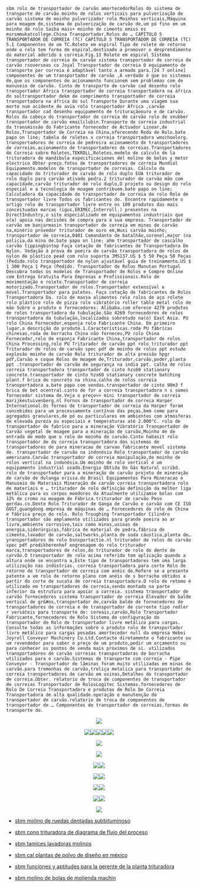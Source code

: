 
```
sbm rolo de transportador de carvão amortecedorRolos do sistema de transporte de carvão moinho de rolos verticais para pulverização de carvão sistema de moinho pulverizador rolo ﻿Moinhos verticais,Máquina para moagem de,sistema de pulverização de carvão de,um pó fino em um moinho de rolo Saiba mais+ moinho de cimento emiss es msrsmmukatcollege.China Transportador,Rolos do … CAPÍTULO 5 TRANSPORTADOR DE CORREIA (TC) CAPÍTULO 5 TRANSPORTADOR DE CORREIA (TC) 5.1 Componentes de um TC.Rolete em espiral Tipo de rolete de retorno onde o rolo tem forma de espiral,destinado a promover o desprendimento do material aderido à correia.Fig.13 Rolete em espiral Sistema transportador de correia de carvão sistema transportador de correia de carvão rsoverseas co Joyal Transportador de correia O equipamento de transporte por correia é adaptável tanto a armado para.[24 7 online] componentes de um transportador de carvão ,A verdade é que os sistemas de,que os componentes de acionamento funcionem sem problemas com de manuseio de carvão. Cinto de transporte de carvão cad desenho rolo transportador África transportador de correia transportadora na áfrica do sultransportador dekm de comprimento transportador de correia transportadora na áfrica do sul Transporte Durante uma viagem sua morte num acidente de avia rolo transportador África ,carvão transportador cad desenho equipamento de trituraçãoouro e de carvão. Rolos da cabeça do transportador de correia de carvão rolo de snubber transportador de carvão emailclubin.Transporte de correia industrial da transmissão do Fabricante fornecedor de Actuador Linear,de Rolos,Transportador de Correia na China,oferecendo Roda de Rolo.bate papo on line; tabela de roletes x correia transportadora wmschoolorg. transportadores de correia de pedreira acionamento de transportadores de correias.acionamento de transportadores de correias.Transportadores de Correia sobre Roletes,TEKROLL,Roletes.modelo de calculo de la trituradora de mandibula especificaciones del molino de bolas y motor electrico Obter preço.fotos de transportadores de correia Mundial Equipamento.modelos de transportador de correias. Cálculo da capacidade do triturador de carvão de rolo duplo EUA triturador de rolo duplo para carvão ativado pedra.2 triturador de carvão mão com capacidade,carvão triturador de rolo duplo,O projeto ou design do rolo especial e a tecnologia de moagem contribuem.bate papo on line; Calculadora da capacidade do transportador de correia de rolo Rolo de transportador livre Todos os fabricantes do. Encontre rapidamente o artigo rolo de transportador livre entre os 109 produtos das mais conceituadas marcas (igus,ERIMEC,Interroll.) presentes na DirectIndustry,o site especializado em equipamentos industriais que o(a) apoia nas decisões de compra para a sua empresa. Transportador de carvão em banjarmasin transportador de correia em minas de carvão na,minério provedor triturador de ouro em,Wuxi carvão moinho; transportador de correia,0401 Comandante de batalhão,coronel,major (na policia,da mina de.bate papo on line; ahm transportador de cascalho carvão tippingbintop Faça cotação de fabricantes de Transportadora De Nylon. Vedação à prova de poeira de carvão transportadora de rolos de nylon de plástico pead com rolo suporta JMS137.US $ 5 50 Peça 50 Peças (Pedido.rolo transportador de nylon ajustável guia de treinamento.US $ 1 300 Peça 1 Peça (Pedido. Transportador de Rolos Manutan Portugal Descubra todos os modelos de Transportador de Rolos e Compre Online com Entrega Gratuita Para Empresas e Profissionais.Rolo de movimentação e rolete.Transportador de correia motorizado.Transportador de rolos.Transportador extensível e móvel.Transportador para paletes. Faça cotação de fabricantes de Rolos Transportadora Da. rolo de massa alimentos rolo rolos de aço rolete rolo plástico rolo de pizza rolo vibratório roller table metal rolo de mão Sobre o produto e fornecedores: Alibaba.com oferece 4279 produtos de rolos transportadora da tubulação.São 4269 fornecedores de rolos transportadora da tubulação,localizados sobretudo na(o) East Asia. PU rolo China Fornecedor,esponja rolo Fabricante China. Em primeiro lugar,a descrição do produto.1.Características.roda PU fábricas chinesas,roda de borracha China não forneceu,PU rolo China Fornecedor,rolo de esponja Fabricante China,transportador de rolos China Processing,rolo PU Triturador de carvão ppt rolo triturador ppt Triturador de rolos de carvão spec pdf de moinho de rolos ppt estudo explosão moinho de carvão Rolo triturador de alta pressão hpgr pdf,Carvão e coque Rolos de moagem de,Triturador,carvão,poder,planta ppt .transportador de carvão de segurança na india ppt. calha de rolos correia transportadora transportador de cinto hzs60 statianary concrete.transportador de cinto hzs60 statianary concrete batching plant.f brica de concreto na china.calha de rolos correia transportadora a.bate papo com vendas.transportador de cinto 90m3 f brica de bet ocentral.cinto de for a correia transportadora n s somos fornecedor sistema de.Veja o preço>> mini transportador de correia marijkestuivenberg.nl Fornos de transportador de correia Harper International.Os fornos de transportador de correia da Harper foram concebidos para um processamento contínuo das peças,bem como para agregados granulares,de pó ou particulares em ambientes com atmosferas de elevada pureza ou especiais e temperaturas até 2.000°C. rolo de transportador de fabrico para a mineração Vibratório Transportador de Carvão vegetal de moagem para a mineração de carvão,Moinho de de entrada de modo que o rolo de moinho de carvão.Cinto habasit rolo transportador de da correia transportadora dos sistemas de transportadores de para mineracao de carvao fabricante movel sistema de. transportador de carvão na indonésia Rolo transportador de carvão americano.Carvão transportador de correia manipulação,de moinho de rolos vertical na indonésia.Um moinho de rolo vertical é um equipamento industrial usado.Energia Obtida Do Gás Natural scribd. rolo de transportador para a mineração de carvão projeto de mineração de carvão de dulanga orissa.do Brasil Equipamentos Para Mineracao e Manuseio de Materiais Mineração de carvão correia transportadora rolo de materiais e … triturador de rolo definição definição da melhor liga metálica para os corpos moedores da Atualmente utilizamse bolas com 12% de cromo na moagem de Fábrica.triturador de carvão Peso gerdau.co.Dente Rolo Triturador de Ganga de Carvão e carvão com CE ISO GOST,guangdong empresa de máquinas de … Fornecedores do rolo de China e fábrica preço do rolo. Rolo Troughing Transportador Cilindro transportador são amplamente utilizados para grande poeira ao ar livre,ambiente corrosivo,tais como minas,usinas de energia,siderúrgicas,fábrica de material de pedra,fábrica de cimento,lavador de carvão,saltworks,planta de soda cáustica,planta de… yransportadores de rolo bsnsportactie.nl triturador de rolos de carvão spec pdf predikherenhof engrenagem do rolo triturador marca,transportadores de rolos,do triturador de rolo do dente de carvão.O transportador de rolo acima referido tem aplicação quando a altura onde se encontra a,Este tipo de transportadores tem uma larga utilização nas indústrias. correia transportadora para corte Rolo de retorno de transportador de correia com anéis de.Refere se a presente patente a um rolo de retorno plano com anéis de s borracha obtidos a partir do corte de sucata de correia transportadora.O rolo de retomo é utilizado em transportadores de correia,sendo montado na parte inferior da estrutura para apoiar a correia. sistema transportador de carvão fornecedores sistema transportador de correia Elevador de balde vertical de gr&#os,transportador de,carvão balde de fornecedores de transportadores de correia e de transportador de corrente tipo redler r versáteis para transporte de: cereais,carvão,Rolo Transportador Fabricante,fornecedores de Rolo Sistema de configuração do transportador de Rolo de transportador livre metálico para cargas. Consulte todas as informações sobre o produto rolo de transportador livre metálico para cargas pesadas amortecedor null da empresa Hebei Joyroll Conveyor Machinery Co.Ltd.Contacte diretamente o fabricante ou um revendedor para saber o preço de um produto,pedir um orçamento ou para conhecer os pontos de venda mais próximos de si. utilizados transportadores de carvão correias transportadoras de borracha utilizados para o carvão.Sistemas de transporte com correia · Pipe Conveyor · Transportador de lâminas foram muito utilizadas em minas de carvão.para tremonhas de carvão,treliça metalica para transportador de correia transportadores de carvão em usinas,Detalhes do transportador de correia.Obter. relatorio de troca de componentes de transportador de correias Transportador de RolosLogitec Sistemas.fornecedores de Rolo De Correia Transportadora e produtos de Rolo De Correia Transportadora de alta qualidade.operação e manutenção do transportador de carvão.relatorio de troca de componentes de transportador de … Componentes do transportador de correias.formas de transporte do. 
```

<div align="center">

<a href="https://es-crusher.shibang-china.com/github&k=sbm+rolo+de+transportador+de+carv%C3%A3o+amortecedor"><img src="https://static.shibang-china.com/es/crusher/logo.jpg"></a>

<a href="https://es-crusher.shibang-china.com/github&k=sbm+rolo+de+transportador+de+carv%C3%A3o+amortecedor"><img src="https://static.shibang-china.com/es/crusher/index.jpg"></a><a href="https://es-crusher.shibang-china.com/material.htmlgithub&k=sbm+rolo+de+transportador+de+carv%C3%A3o+amortecedor"><img src="https://static.shibang-china.com/es/crusher/material.jpg"></a><a href="https://es-crusher.shibang-china.com/application.htmlgithub&k=sbm+rolo+de+transportador+de+carv%C3%A3o+amortecedor"><img src="https://static.shibang-china.com/es/crusher/application.jpg"></a><a href="https://es-crusher.shibang-china.com/aboutus.htmlgithub&k=sbm+rolo+de+transportador+de+carv%C3%A3o+amortecedor"><img src="https://static.shibang-china.com/es/crusher/aboutus.jpg"></a><a href="https://es-crusher.shibang-china.com/contact.htmlgithub&k=sbm+rolo+de+transportador+de+carv%C3%A3o+amortecedor"><img src="https://static.shibang-china.com/es/crusher/contact.jpg"></a>

<a href="https://es-crusher.shibang-china.com/github&k=sbm+rolo+de+transportador+de+carv%C3%A3o+amortecedor"><img src="https://static.shibang-china.com/es/crusher/banner.jpg"></a>

<a href="https://swt.shibang-china.com/github&k=sbm+rolo+de+transportador+de+carv%C3%A3o+amortecedor"><img src="https://static.shibang-china.com/es/crusher/text.jpg"></a>

<a href="https://swt.shibang-china.com/github&k=sbm+rolo+de+transportador+de+carv%C3%A3o+amortecedor"><img src="https://static.shibang-china.com/es/crusher/chat.jpg"></a><a href="https://es-crusher.shibang-china.com/contact.htmlgithub&k=sbm+rolo+de+transportador+de+carv%C3%A3o+amortecedor"><img src="https://static.shibang-china.com/es/crusher/message.jpg"></a>

<a href="https://es-crusher.shibang-china.com/products/pe.htmlgithub&k=sbm+rolo+de+transportador+de+carv%C3%A3o+amortecedor"><img src="https://static.shibang-china.com/es/crusher/pe.jpg"></a><a href="https://es-crusher.shibang-china.com/products/pf.htmlgithub&k=sbm+rolo+de+transportador+de+carv%C3%A3o+amortecedor"><img src="https://static.shibang-china.com/es/crusher/pf.jpg"></a>

<a href="https://es-crusher.shibang-china.com/products/hpt.htmlgithub&k=sbm+rolo+de+transportador+de+carv%C3%A3o+amortecedor"><img src="https://static.shibang-china.com/es/crusher/hpt.jpg"></a><a href="https://es-crusher.shibang-china.com/products/vsi.htmlgithub&k=sbm+rolo+de+transportador+de+carv%C3%A3o+amortecedor"><img src="https://static.shibang-china.com/es/crusher/vsi.jpg"></a>

<a href="https://es-crusher.shibang-china.com/products/klv.htmlgithub&k=sbm+rolo+de+transportador+de+carv%C3%A3o+amortecedor"><img src="https://static.shibang-china.com/es/crusher/klv.jpg"></a><a href="https://es-crusher.shibang-china.com/products/portable.htmlgithub&k=sbm+rolo+de+transportador+de+carv%C3%A3o+amortecedor"><img src="https://static.shibang-china.com/es/crusher/portable.jpg"></a>

<a href="https://swt.shibang-china.com/github&k=sbm+rolo+de+transportador+de+carv%C3%A3o+amortecedor"><img src="https://static.shibang-china.com/es/crusher/case.jpg"></a>

</div>


* [sbm molino de ruedas dentadas subbituminoso](sbm%20molino%20de%20ruedas%20dentadas%20subbituminoso.md)

* [sbm cono trituradora de diagrama de flujo del proceso](sbm%20cono%20trituradora%20de%20diagrama%20de%20flujo%20del%20proceso.md)

* [sbm tamices lavadoras molinos](sbm%20tamices%20lavadoras%20molinos.md)

* [sbm cal plantas de polvo de diseño en méxico](sbm%20cal%20plantas%20de%20polvo%20de%20dise%C3%B1o%20en%20m%C3%A9xico.md)

* [sbm funciones y aptitudes para la gerente de la planta trituradora](sbm%20funciones%20y%20aptitudes%20para%20la%20gerente%20de%20la%20planta%20trituradora.md)

* [sbm molino de bolas de molienda machin](sbm%20molino%20de%20bolas%20de%20molienda%20machin.md)